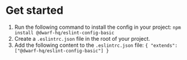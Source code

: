 # Get started
1. Run the following command to install the config in your project: `npm install @dwarf-hq/eslint-config-basic`
2. Create a `.eslintrc.json` file in the root of your project.
3. Add the following content to the `.eslintrc.json` file: `{ "extends": ["@dwarf-hq/eslint-config-basic"] }`
